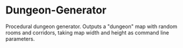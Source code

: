 Dungeon-Generator
=================

Procedural dungeon generator. Outputs a "dungeon" map with random rooms and corridors, taking map width and height as command line parameters.
